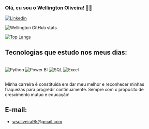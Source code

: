 ### Olá, eu sou o Wellington Oliveira! 👋🏼

[![Linkedin](https://img.shields.io/badge/LinkedIn-0077B5?style=for-the-badge&logo=linkedin&logoColor=white)](https://www.linkedin.com/in/wellingtonsoliveira/)

![Wellington GitHub stats](https://github-readme-stats.vercel.app/api?username=WellingtonOliveira95&show_icons=true&theme=onedark)

[![Top Langs](https://github-readme-stats.vercel.app/api/top-langs/?username=WellingtonOliveira95)](https://github.com/WellingtonOliveira95/github-readme-stats)

## Tecnologias que estudo nos meus dias:
<div style="display: inline_block"><br/>
    <img align="center" alt="Python" src="https://img.shields.io/badge/Python-14354C?style=for-the-badge&logo=python&logoColor=white" />
    <img align="center" alt="Power BI" src="https://img.shields.io/badge/PowerBI-F2C811?style=for-the-badge&logo=Power%20BI&logoColor=white" />
    <img align="center" alt="SQL" src="https://img.shields.io/badge/MySQL-005C84?style=for-the-badge&logo=mysql&logoColor=white" />
    <img align="center" alt="Excel" src="https://img.shields.io/badge/Microsoft_Excel-217346?style=for-the-badge&logo=microsoft-excel&logoColor=white" />
</div><br/>

Minha carreira é constituída em dar meu melhor e reconhecer minhas fraquezas para progredir continuamente. Sempre com o propósito de crescimento mutuo e educação!

## E-mail: 
- [wsoliveira95@gmail.com](wsoliveira95@gmail.com)
